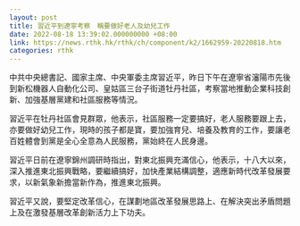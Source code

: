 ```yaml
---
layout: post
title: 習近平到遼寧考察　稱要做好老人及幼兒工作
date: 2022-08-18 13:39:02.000000000 +08:00
link: https://news.rthk.hk/rthk/ch/component/k2/1662959-20220818.htm
categories: rthk
---
```


中共中央總書記、國家主席、中央軍委主席習近平，昨日下午在遼寧省瀋陽市先後到新松機器人自動化公司、皇姑區三台子街道牡丹社區，考察當地推動企業科技創新、加強基層黨建和社區服務等情況。

習近平在牡丹社區會見群眾，他表示，社區服務一定要搞好，老人服務要跟上去，亦要做好幼兒工作，現時的孩子都是寶，要加強育兒、培養及教育的工作，要讓老百姓體會到黨是全心全意為人民服務，黨始終在人民身邊。

習近平日前在遼寧錦州調研時指出，對東北振興充滿信心，他表示，十八大以來，深入推進東北振興戰略，要繼續搞好，加快產業結構調整，適應新時代改革發展要求，以新氣象新擔當新作為，推進東北振興。

習近平又說，要堅定改革信心，在謀劃地區改革發展思路上、在解決突出矛盾問題上及在激發基層改革創新活力上下功夫。
